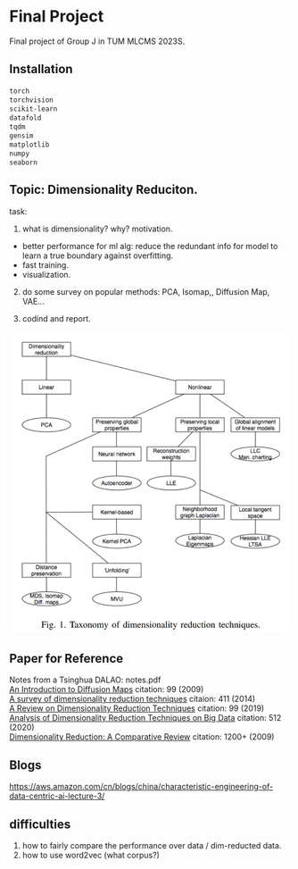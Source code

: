 # Final Project
Final project of Group J in TUM MLCMS 2023S.

## Installation
```
torch
torchvision
scikit-learn
datafold
tqdm
gensim
matplotlib
numpy
seaborn
```


## Topic: Dimensionality Reduciton.
task:
1. what is dimensionality? why? motivation.
- better performance for ml alg: reduce the redundant info for model to learn a true boundary against overfitting. 
- fast training.
- visualization.

2. do some survey on popular methods: PCA, Isomap,, Diffusion Map, VAE...


3. codind and report.

![](./imgs/dimensionality.png)

## Paper for Reference
Notes from a Tsinghua DALAO: notes.pdf  
[An Introduction to Diffusion Maps](https://inside.mines.edu/~whereman/papers/delaPorte-Herbst-Hereman-vanderWalt-PRASA-2008.pdf) citation: 99 (2009)  
[A survey of dimensionality reduction techniques](https://arxiv.org/abs/1403.2877) citaion: 411  (2014)  
[A Review on Dimensionality Reduction Techniques](https://www.worldscientific.com/doi/abs/10.1142/S0218001419500174) citation: 99 (2019)  
[Analysis of Dimensionality Reduction Techniques on Big Data](https://ieeexplore.ieee.org/abstract/document/9036908) citation: 512 (2020)  
[Dimensionality Reduction: A Comparative Review](https://members.loria.fr/moberger/Enseignement/AVR/Exposes/TR_Dimensiereductie.pdf) citation: 1200+ (2009)  

## Blogs
https://aws.amazon.com/cn/blogs/china/characteristic-engineering-of-data-centric-ai-lecture-3/   

## difficulties
1. how to fairly compare the performance over data / dim-reducted data.
2. how to use word2vec (what corpus?)